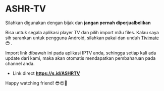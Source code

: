 <h1>ASHR-TV</h1>


Silahkan digunakan dengan bijak dan <b>jangan pernah diperjualbelikan</b>

Bisa untuk segala aplikasi player TV dan pilih import m3u files.  Kalau saya sih sarankan untuk pengguna Android, silahkan pakai dan unduh <a href="https://github.com/letsgetwork/ASHR-TV/raw/main/apps/TiviMate%20Powerful.apk">Tivimate</a> 😍 .

Import link dibawah ini pada aplikasi IPTV anda, sehingga setiap kali ada update dari kami, maka akan otomatis mendapatkan pembaharuan pada channel anda.
- Link direct <b>https://s.id/ASHRTV</b>

Happy watching friend! 😎😍🥰
